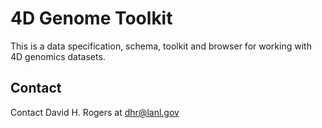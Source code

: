 # 4D Genome Toolkit 

This is a data specification, schema, toolkit and browser for working with 4D genomics datasets.

## Contact

Contact David H. Rogers at dhr@lanl.gov
